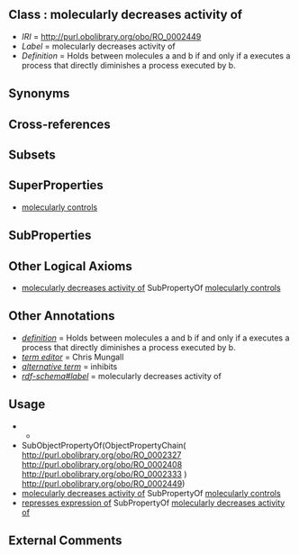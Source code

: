 
## Class : molecularly decreases activity of

 * *IRI* = http://purl.obolibrary.org/obo/RO_0002449
 * *Label* = molecularly decreases activity of
 * *Definition* = Holds between molecules a and b if and only if a executes a process that directly diminishes a process executed by b.

## Synonyms


## Cross-references


## Subsets


## SuperProperties

 * [molecularly controls](../../RO/48/RO_0002448.md)

## SubProperties


## Other Logical Axioms

 * [molecularly decreases activity of](../../RO/49/RO_0002449.md) SubPropertyOf [molecularly controls](../../RO/48/RO_0002448.md)

## Other Annotations

 * *[definition](../../IAO/15/IAO_0000115.md)* = Holds between molecules a and b if and only if a executes a process that directly diminishes a process executed by b.
 * *[term editor](../../IAO/17/IAO_0000117.md)* = Chris Mungall
 * *[alternative term](../../IAO/18/IAO_0000118.md)* = inhibits
 * *[rdf-schema#label](../../el/rdf-schema#label.md)* = molecularly decreases activity of

## Usage

 * -
 * SubObjectPropertyOf(ObjectPropertyChain( <http://purl.obolibrary.org/obo/RO_0002327> <http://purl.obolibrary.org/obo/RO_0002408> <http://purl.obolibrary.org/obo/RO_0002333> ) <http://purl.obolibrary.org/obo/RO_0002449>)
 * [molecularly decreases activity of](../../RO/49/RO_0002449.md) SubPropertyOf [molecularly controls](../../RO/48/RO_0002448.md)
 * [represses expression of](../../RO/02/RO_0003002.md) SubPropertyOf [molecularly decreases activity of](../../RO/49/RO_0002449.md)

## External Comments

